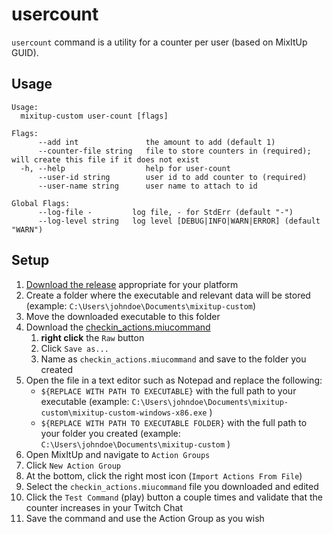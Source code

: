 # usercount

`usercount` command is a utility for a counter per user (based on MixItUp GUID).

## Usage
```
Usage:
  mixitup-custom user-count [flags]

Flags:
      --add int               the amount to add (default 1)
      --counter-file string   file to store counters in (required); will create this file if it does not exist
  -h, --help                  help for user-count
      --user-id string        user id to add counter to (required)
      --user-name string      user name to attach to id

Global Flags:
      --log-file -         log file, - for StdErr (default "-")
      --log-level string   log level [DEBUG|INFO|WARN|ERROR] (default "WARN")
```

## Setup
1. [Download the release](https://github.com/cpkurotori/mixitup-custom/releases) appropriate for your platform
1. Create a folder where the executable and relevant data will be stored (example: `C:\Users\johndoe\Documents\mixitup-custom`)
1. Move the downloaded executable to this folder
1. Download the [checkin_actions.miucommand](/cmd/usercount/checkin_actions.miucommand)
    1. **right click** the `Raw` button
    1. Click `Save as...`
    1. Name as `checkin_actions.miucommand` and save to the folder you created
1. Open the file in a text editor such as Notepad and replace the following:
    - `${REPLACE WITH PATH TO EXECUTABLE}` with the full path to your executable (example: `C:\Users\johndoe\Documents\mixitup-custom\mixitup-custom-windows-x86.exe` )
    - `${REPLACE WITH PATH TO EXECUTABLE FOLDER}` with the full path to your folder you created (example: `C:\Users\johndoe\Documents\mixitup-custom` )
1. Open MixItUp and navigate to `Action Groups`
1. Click `New Action Group`
1. At the bottom, click the right most icon (`Import Actions From File`)
1. Select the `checkin_actions.miucommand` file you downloaded and edited
1. Click the `Test Command` (play) button a couple times and validate that the counter increases in your Twitch Chat
1. Save the command and use the Action Group as you wish